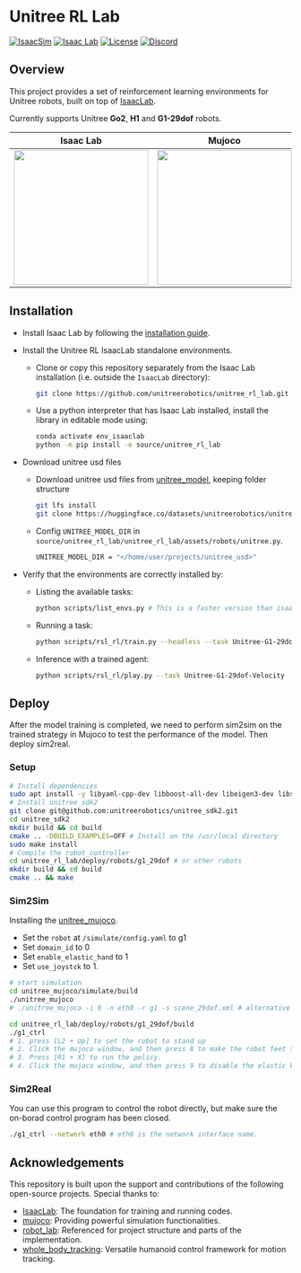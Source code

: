 # Unitree RL Lab

[![IsaacSim](https://img.shields.io/badge/IsaacSim-5.0.0-silver.svg)](https://docs.omniverse.nvidia.com/isaacsim/latest/overview.html)
[![Isaac Lab](https://img.shields.io/badge/IsaacLab-2.2.0-silver)](https://isaac-sim.github.io/IsaacLab)
[![License](https://img.shields.io/badge/license-Apache2.0-yellow.svg)](https://opensource.org/license/apache-2-0)
[![Discord](https://img.shields.io/badge/-Discord-5865F2?style=flat&logo=Discord&logoColor=white)](https://discord.gg/ZwcVwxv5rq)


## Overview

This project provides a set of reinforcement learning environments for Unitree robots, built on top of [IsaacLab](https://github.com/isaac-sim/IsaacLab).

Currently supports Unitree **Go2**, **H1** and **G1-29dof** robots.

<div align="center">

| <div align="center"> Isaac Lab </div> | <div align="center">  Mujoco </div> |  <div align="center"> Physical </div> |
|--- | --- | --- |
| [<img src="https://oss-global-cdn.unitree.com/static/d879adac250648c587d3681e90658b49_480x397.gif" width="240px">](g1_sim.gif) | [<img src="https://oss-global-cdn.unitree.com/static/3c88e045ab124c3ab9c761a99cb5e71f_480x397.gif" width="240px">](g1_mujoco.gif) | [<img src="https://oss-global-cdn.unitree.com/static/6c17c6cf52ec4e26bbfab1fbf591adb2_480x270.gif" width="240px">](g1_real.gif) |

</div>

## Installation

- Install Isaac Lab by following the [installation guide](https://isaac-sim.github.io/IsaacLab/main/source/setup/installation/index.html).
- Install the Unitree RL IsaacLab standalone environments.

  - Clone or copy this repository separately from the Isaac Lab installation (i.e. outside the `IsaacLab` directory):

    ```bash
    git clone https://github.com/unitreerobotics/unitree_rl_lab.git
    ```
  - Use a python interpreter that has Isaac Lab installed, install the library in editable mode using:

    ```bash
    conda activate env_isaaclab
    python -m pip install -e source/unitree_rl_lab
    ```
- Download unitree usd files

  - Download unitree usd files from [unitree_model](https://huggingface.co/datasets/unitreerobotics/unitree_model/tree/main), keeping folder structure
    ```bash
    git lfs install
    git clone https://huggingface.co/datasets/unitreerobotics/unitree_model
    ```
  - Config `UNITREE_MODEL_DIR` in `source/unitree_rl_lab/unitree_rl_lab/assets/robots/unitree.py`.

    ```bash
    UNITREE_MODEL_DIR = "</home/user/projects/unitree_usd>"
    ```
- Verify that the environments are correctly installed by:

  - Listing the available tasks:

    ```bash
    python scripts/list_envs.py # This is a faster version than isaaclab
    ```
  - Running a task:

    ```bash
    python scripts/rsl_rl/train.py --headless --task Unitree-G1-29dof-Velocity
    ```
  - Inference with a trained agent:

    ```bash
    python scripts/rsl_rl/play.py --task Unitree-G1-29dof-Velocity
    ```

## Deploy

After the model training is completed, we need to perform sim2sim on the trained strategy in Mujoco to test the performance of the model.
Then deploy sim2real.

### Setup

```bash
# Install dependencies
sudo apt install -y libyaml-cpp-dev libboost-all-dev libeigen3-dev libspdlog-dev libfmt-dev
# Install unitree_sdk2
git clone git@github.com:unitreerobotics/unitree_sdk2.git
cd unitree_sdk2
mkdir build && cd build
cmake .. -DBUILD_EXAMPLES=OFF # Install on the /usr/local directory
sudo make install
# Compile the robot_controller
cd unitree_rl_lab/deploy/robots/g1_29dof # or other robots
mkdir build && cd build
cmake .. && make
```

### Sim2Sim

Installing the [unitree_mujoco](https://github.com/unitreerobotics/unitree_mujoco?tab=readme-ov-file#installation).

- Set the `robot` at `/simulate/config.yaml` to g1
- Set `domain_id` to 0
- Set `enable_elastic_hand` to 1
- Set `use_joystck` to 1.

```bash
# start simulation
cd unitree_mujoco/simulate/build
./unitree_mujoco
# ./unitree_mujoco -i 0 -n eth0 -r g1 -s scene_29dof.xml # alternative
```

```bash
cd unitree_rl_lab/deploy/robots/g1_29dof/build
./g1_ctrl
# 1. press [L2 + Up] to set the robot to stand up
# 2. Click the mujoco window, and then press 8 to make the robot feet touch the ground.
# 3. Press [R1 + X] to run the policy.
# 4. Click the mujoco window, and then press 9 to disable the elastic band.
```

### Sim2Real

You can use this program to control the robot directly, but make sure the on-borad control program has been closed.

```bash
./g1_ctrl --network eth0 # eth0 is the network interface name.
```

## Acknowledgements

This repository is built upon the support and contributions of the following open-source projects. Special thanks to:

- [IsaacLab](https://github.com/isaac-sim/IsaacLab): The foundation for training and running codes.
- [mujoco](https://github.com/google-deepmind/mujoco.git): Providing powerful simulation functionalities.
- [robot_lab](https://github.com/fan-ziqi/robot_lab): Referenced for project structure and parts of the implementation.
- [whole_body_tracking](https://github.com/HybridRobotics/whole_body_tracking): Versatile humanoid control framework for motion tracking.
